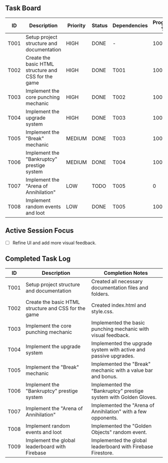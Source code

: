 ## Task Board

| ID   | Description                                       | Priority | Status | Dependencies | Progress % |
|------|---------------------------------------------------|----------|--------|--------------|------------|
| T001 | Setup project structure and documentation         | HIGH     | DONE   | -            | 100        |
| T002 | Create the basic HTML structure and CSS for the game | HIGH     | DONE   | T001         | 100        |
| T003 | Implement the core punching mechanic              | HIGH     | DONE   | T002         | 100        |
| T004 | Implement the upgrade system                      | HIGH     | DONE   | T003         | 100        |
| T005 | Implement the "Break" mechanic                    | MEDIUM   | DONE   | T003         | 100        |
| T006 | Implement the "Bankruptcy" prestige system        | MEDIUM   | DONE   | T004         | 100        |
| T007 | Implement the "Arena of Annihilation"             | LOW      | TODO   | T005         | 0          |
| T008 | Implement random events and loot                  | LOW      | DONE   | T005         | 100        |

## Active Session Focus

*   [ ] Refine UI and add more visual feedback.

## Completed Task Log

| ID   | Description                             | Completion Notes                                      |
|------|-----------------------------------------|-------------------------------------------------------|
| T001 | Setup project structure and documentation | Created all necessary documentation files and folders. |
| T002 | Create the basic HTML structure and CSS for the game | Created index.html and style.css. |
| T003 | Implement the core punching mechanic | Implemented the basic punching mechanic with visual feedback. |
| T004 | Implement the upgrade system | Implemented the upgrade system with active and passive upgrades. |
| T005 | Implement the "Break" mechanic | Implemented the "Break" mechanic with a value bar and bonus. |
| T006 | Implement the "Bankruptcy" prestige system | Implemented the "Bankruptcy" prestige system with Golden Gloves. |
| T007 | Implement the "Arena of Annihilation" | Implemented the "Arena of Annihilation" with a few opponents. |
| T008 | Implement random events and loot | Implemented the "Golden Objects" random event. |
| T009 | Implement the global leaderboard with Firebase | Implemented the global leaderboard with Firebase Firestore. |
